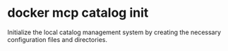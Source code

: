 # docker mcp catalog init

<!---MARKER_GEN_START-->
Initialize the local catalog management system by creating the necessary configuration files and directories.


<!---MARKER_GEN_END-->

